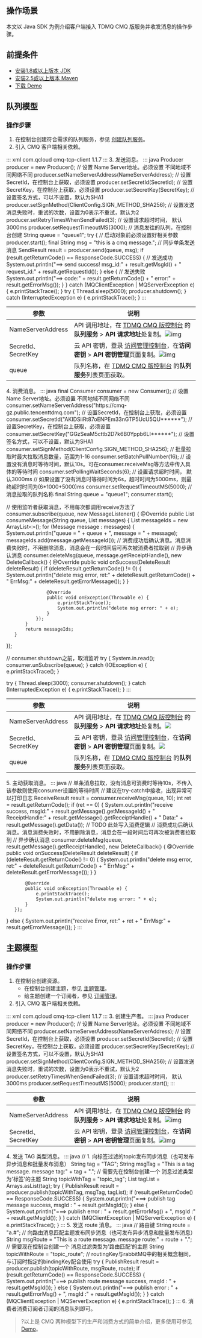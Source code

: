 ## 操作场景

本文以 Java SDK 为例介绍客户端接入 TDMQ CMQ 版服务并收发消息的操作步骤。

## 前提条件

- [安装1.8或以上版本 JDK](https://www.oracle.com/java/technologies/javase-downloads.html)
- [安装2.5或以上版本 Maven](http://maven.apache.org/download.cgi#)
- [下载 Demo](https://tdmq-document-1306598660.cos.ap-nanjing.myqcloud.com/%E5%85%AC%E6%9C%89%E4%BA%91demo/cmq/tdmq-cmq-Java-sdk-demo.zip)

## 队列模型
### 操作步骤
1. 在控制台创建符合需求的队列服务，参见 [创建队列服务](https://cloud.tencent.com/document/product/1496/61015)。
2. 引入 CMQ 客户端相关依赖。
<dx-codeblock>
:::  xml
   <dependency>
       <groupId>com.qcloud</groupId>
       <artifactId>cmq-tcp-client</artifactId>
       <version>1.1.7</version>
   </dependency>
:::
</dx-codeblock>
3. 发送消息。
<dx-codeblock>
:::  java
   Producer producer = new Producer();
   // 设置 Name Server地址。必须设置 不同地域不同网络不同
   producer.setNameServerAddress(NameServerAddress);
   // 设置SecretId，在控制台上获取，必须设置
   producer.setSecretId(SecretId);
   // 设置SecretKey，在控制台上获取，必须设置
   producer.setSecretKey(SecretKey);
   // 设置签名方式，可以不设置，默认为SHA1
   producer.setSignMethod(ClientConfig.SIGN_METHOD_SHA256);
   // 设置发送消息失败时，重试的次数，设置为0表示不重试，默认为2
   producer.setRetryTimesWhenSendFailed(3);
   // 设置请求超时时间， 默认3000ms
   producer.setRequestTimeoutMS(3000);
   // 消息发往的队列，在控制台创建
   String queue = "queue1";
   try {
       // 启动对象前必须设置好相关参数
       producer.start();
       final String msg = "this is a cmq message.";
       // 同步单条发送消息
       SendResult result = producer.send(queue, msg);
       if (result.getReturnCode() == ResponseCode.SUCCESS) {
           // 发送成功
           System.out.println("==> send success! msg_id:" + result.getMsgId() + " request_id:" + result.getRequestId());
       } else {
           // 发送失败
           System.out.println("==> code:" + result.getReturnCode() + " error:" + result.getErrorMsg());
       }
   } catch (MQClientException | MQServerException e) {
       e.printStackTrace();
   }
   try {
       Thread.sleep(5000);
       producer.shutdown();
   } catch (InterruptedException e) {
       e.printStackTrace();
   }
:::
</dx-codeblock>
<table>
    <thead>
    <tr>
        <th>参数</th>
        <th>说明</th>
    </tr>
    </thead>
    <tbody>
    <tr>
        <td>NameServerAddress</td>
        <td>API 调用地址，在 <a href='https://console.cloud.tencent.com/tdmq'>TDMQ CMQ 版控制台</a> 的<strong>队列服务</strong> &gt;
            <strong>API 请求地址</strong>处复制。<img src="https://main.qcloudimg.com/raw/397c634ac38494666e878caf69cf55e7.png"
                                             referrerpolicy="no-referrer" alt="img"></td>
    </tr>
    <tr>
        <td>SecretId、SecretKey</td>
        <td>云 API 密钥，登录 <a href='https://console.cloud.tencent.com/cam/overview'>访问管理控制台</a>，在<strong>访问密钥</strong> &gt;
            <strong>API 密钥管理</strong>页面复制。<img src="https://main.qcloudimg.com/raw/867837e2b1e6d347ecb04d7085938c08.png"
                                              referrerpolicy="no-referrer" alt="img"></td>
    </tr>
    <tr>
        <td style='text-align:left;'>queue</td>
        <td style='text-align:left;'>队列名称，在 <a href='https://console.cloud.tencent.com/tdmq'>TDMQ CMQ 版控制台</a> 的<strong>队列服务</strong>列表页面获取。
        </td>
    </tr>
    </tbody>
</table>
4. 消费消息。
<dx-codeblock>
:::  java
   final Consumer consumer = new Consumer();
   // 设置 Name Server地址。必须设置 不同地域不同网络不同
   consumer.setNameServerAddress("https://cmq-gz.public.tencenttdmq.com");
   // 设置SecretId，在控制台上获取，必须设置
   consumer.setSecretId("AKIDSiiRt87oENPEm33nGTP5UcU5QU******");
   // 设置SecretKey，在控制台上获取，必须设置
   consumer.setSecretKey("GGzSeaM5cttb2D7k6B0Yppb6LI******");
   // 设置签名方式，可以不设置，默认为SHA1
   consumer.setSignMethod(ClientConfig.SIGN_METHOD_SHA256);
   // 批量拉取时最大拉取消息数量，范围为1-16
   consumer.setBatchPullNumber(16);
   // 设置没有消息时等待时间，默认10s。可在consumer.receiveMsg等方法中传入具体的等待时间
   consumer.setPollingWaitSeconds(6);
   // 设置请求超时时间， 默认3000ms
   // 如果设置了没有消息时等待时间为6s，超时时间为5000ms，则最终超时时间为(6*1000+5000)ms
   consumer.setRequestTimeoutMS(5000);
   // 消息拉取的队列名称
   final String queue = "queue1";
   consumer.start();
   
   // 使用监听者获取消息，不用每次都调用receive方法了
   consumer.subscribe(queue, new MessageListener() {
       @Override
       public List<Long> consumeMessage(String queue, List<Message> messages) {
           List<Long> messageIds = new ArrayList<>();
           for (Message message : messages) {
               System.out.println("queue = " + queue + ", message = " + message);
               messageIds.add(message.getMessageId());
               // 消费成功后确认消息。消息消费失败时，不用删除消息，消息会在一段时间后可再次被消费者拉取到
               // 异步确认消息
               consumer.deleteMsg(queue, message.getReceiptHandle(), new DeleteCallback() {
                   @Override
                   public void onSuccess(DeleteResult deleteResult) {
                       if (deleteResult.getReturnCode() != 0) {
                           System.out.println("delete msg error, ret:" + deleteResult.getReturnCode() + " ErrMsg:" + deleteResult.getErrorMessage());
                       }
                   }
   
                   @Override
                   public void onException(Throwable e) {
                       e.printStackTrace();
                       System.out.println("delete msg error: " + e);
                   }
               });
           }
           return messageIds;
       }
   });
   
   // consumer.shutdown之前，取消监听
   try {
       System.in.read();
       consumer.unSubscribe(queue);
   } catch (IOException e) {
       e.printStackTrace();
   }
   
   try {
       Thread.sleep(3000);
       consumer.shutdown();
   } catch (InterruptedException e) {
       e.printStackTrace();
   }
:::
</dx-codeblock>
<table>
    <thead>
    <tr>
        <th>参数</th>
        <th>说明</th>
    </tr>
    </thead>
    <tbody>
    <tr>
        <td>NameServerAddress</td>
        <td>API 调用地址，在 <a href='https://console.cloud.tencent.com/tdmq'>TDMQ CMQ 版控制台</a> 的<strong>队列服务</strong> &gt;
            <strong>API 请求地址</strong>处复制。<img src="https://main.qcloudimg.com/raw/397c634ac38494666e878caf69cf55e7.png"></td>
    </tr>
    <tr>
        <td>SecretId、SecretKey</td>
        <td>云 API 密钥，登录 <a href='https://console.cloud.tencent.com/cam/overview'>访问管理控制台</a>，在<strong>访问密钥</strong> &gt;
            <strong>API 密钥管理</strong>页面复制。<img src="https://main.qcloudimg.com/raw/867837e2b1e6d347ecb04d7085938c08.png"></td>
    </tr>
    <tr>
        <td>queue</td>
        <td>队列名称，在 <a href='https://console.cloud.tencent.com/tdmq'>TDMQ CMQ 版控制台</a> 的<strong>队列服务</strong>列表页面获取。</td>
    </tr>
    </tbody>
</table>
5. 主动获取消息。
<dx-codeblock>
:::  java
   // 单条消息拉取，没有消息可消费时等待10s，不传入该参数则使用consumer设置的等待时间
   // 建议在try-catch中接收，出现异常可以打印日志
   ReceiveResult result = consumer.receiveMsg(queue, 10);
   int ret = result.getReturnCode();
   if (ret == 0) {
       System.out.println("receive success, msgId:" + result.getMessage().getMessageId() + " ReceiptHandle:" + result.getMessage().getReceiptHandle() + " Data:" + result.getMessage().getData());
       // TODO 此处写入消费逻辑
       // 消费成功后确认消息。消息消费失败时，不用删除消息，消息会在一段时间后可再次被消费者拉取到
       // 异步确认消息
       consumer.deleteMsg(queue, result.getMessage().getReceiptHandle(), new DeleteCallback() {
           @Override
           public void onSuccess(DeleteResult deleteResult) {
               if (deleteResult.getReturnCode() != 0) {
                   System.out.println("delete msg error, ret:" + deleteResult.getReturnCode() + " ErrMsg:" + deleteResult.getErrorMessage());
               }
           }
   
           @Override
           public void onException(Throwable e) {
               e.printStackTrace();
               System.out.println("delete msg error: " + e);
           }
       });
   } else {
       System.out.println("receive Error, ret:" + ret + " ErrMsg:" + result.getErrorMessage());
   }
:::
</dx-codeblock>

## 主题模型
### 操作步骤
1. 在控制台创建资源。
   -  在控制台创建主题，参见 [主题管理](https://cloud.tencent.com/document/product/1496/61021)。
   -  给主题创建一个订阅者，参见 [订阅管理](https://cloud.tencent.com/document/product/1496/61022)。
2. 引入 CMQ 客户端相关依赖。
<dx-codeblock>
:::  xml
   <dependency>
       <groupId>com.qcloud</groupId>
       <artifactId>cmq-tcp-client</artifactId>
       <version>1.1.7</version>
   </dependency>
:::
</dx-codeblock>
3. 创建生产者。
<dx-codeblock>
:::  java
   Producer producer = new Producer();
   // 设置 Name Server地址。必须设置 不同地域不同网络不同
   producer.setNameServerAddress(NameServerAddress);
   // 设置SecretId，在控制台上获取，必须设置
   producer.setSecretId(SecretId);
   // 设置SecretKey，在控制台上获取，必须设置
   producer.setSecretKey(SecretKey);
   // 设置签名方式，可以不设置，默认为SHA1
   producer.setSignMethod(ClientConfig.SIGN_METHOD_SHA256);
   // 设置发送消息失败时，重试的次数，设置为0表示不重试，默认为2
   producer.setRetryTimesWhenSendFailed(3);
   // 设置请求超时时间， 默认3000ms
   producer.setRequestTimeoutMS(5000);
   producer.start();
:::
</dx-codeblock>
<table>
    <thead>
    <tr>
        <th>参数</th>
        <th>说明</th>
    </tr>
    </thead>
    <tbody>
    <tr>
        <td>NameServerAddress</td>
        <td>API 调用地址，在 <a href='https://console.cloud.tencent.com/tdmq'>TDMQ CMQ 版控制台</a> 的<strong>队列服务</strong> &gt;
            <strong>API 请求地址</strong>处复制。<img src="https://main.qcloudimg.com/raw/397c634ac38494666e878caf69cf55e7.png"
                                             referrerpolicy="no-referrer" alt="img"></td>
    </tr>
    <tr>
        <td>SecretId、SecretKey</td>
        <td>云 API 密钥，登录 <a href='https://console.cloud.tencent.com/cam/overview'>访问管理控制台</a>，在<strong>访问密钥</strong> &gt;
            <strong>API 密钥管理</strong>页面复制。<img src="https://main.qcloudimg.com/raw/867837e2b1e6d347ecb04d7085938c08.png"
                                              referrerpolicy="no-referrer" alt="img"></td>
    </tr>
    </tbody>
</table>
4. 发送 TAG 类型消息。
<dx-codeblock>
:::  java
   // 1. 向标签过滤的topic发布同步消息（也可发布异步消息和批量发布消息）
   String tag = "TAG";
   String msgTag = "This is a tag message. message tag:" + tag + ".";
   // 需要先在控制台创建一个 消息过滤类型为'标签'的主题
   String topicWithTag = "topic_tag";
   List<String> tagList = Arrays.asList(tag);
   try {
       PublishResult result = producer.publish(topicWithTag, msgTag, tagList);
       if (result.getReturnCode() == ResponseCode.SUCCESS) {
           System.out.println("===> publish tag message success, msgId : " + result.getMsgId());
       } else {
           System.out.println("===> publish error : " + result.getErrorMsg() + ", msgId :" + result.getMsgId());
       }
   } catch (MQClientException | MQServerException e) {
       e.printStackTrace();
   }
:::
</dx-codeblock>
5. 发送 route 消息。
<dx-codeblock>
:::  java
   // 路由键
   String route = "a.#";
   // 向路由消息匹配主题发布同步消息（也可发布异步消息和批量发布消息）
   String msgRoute = "This is a route message. message route:" + route + ".";
   // 需要现在控制台创建一个 消息过滤类型为'路由匹配'的主题
   String topicWithRoute = "topic_route";
   // routingKey与rabbitMQ中的相关概念相同，与订阅时指定的bindingKey配合使用
   try {
       PublishResult result = producer.publish(topicWithRoute, msgRoute, route);
       if (result.getReturnCode() == ResponseCode.SUCCESS) {
           System.out.println("===> publish route message success, msgId : " + result.getMsgId());
       } else {
           System.out.println("===> publish error : " + result.getErrorMsg() + ", msgId :" + result.getMsgId());
       }
   } catch (MQClientException | MQServerException e) {
       e.printStackTrace();
   }
:::
</dx-codeblock>
6. 消费者消费订阅者订阅的消息队列即可。

>?以上是 CMQ 两种模型下的生产和消费方式的简单介绍，更多使用可参见 [Demo](https://tdmq-document-1306598660.cos.ap-nanjing.myqcloud.com/%E5%85%AC%E6%9C%89%E4%BA%91demo/cmq/tdmq-cmq-Java-sdk-demo.zip)。
